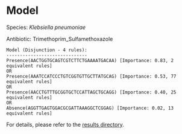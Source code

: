 
# Model

Species: *Klebsiella pneumoniae*

Antibiotic: Trimethoprim_Sulfamethoxazole

```
Model (Disjunction - 4 rules):
------------------------------
Presence(AACTGGTGCAGTCGTCTTCTGAAAATGACAA) [Importance: 0.83, 2 equivalent rules]
OR
Presence(AAATCCATCCCTGTCGGTGTTGCTTATGCAG) [Importance: 0.53, 77 equivalent rules]
OR
Presence(AACCTGTTTGCGGTGCTCCATTAGCTGCAGG) [Importance: 0.40, 25 equivalent rules]
OR
Absence(AGGTTGAGTGGACGCGATTAAAGGCTCGGAG) [Importance: 0.02, 13 equivalent rules]

```

For details, please refer to the [results directory](../../../../../results/scm_b/klebsiella%20pneumoniae/trimethoprim_sulfamethoxazole/repeat_5/).

